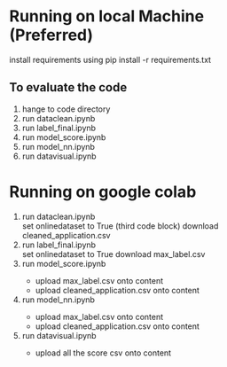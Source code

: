 <h1> Running on local Machine (Preferred) </h1>
install requirements using 
pip install -r requirements.txt
<h2>To evaluate the code</h2>
<ol>
  <li> hange to code directory </li>
  <li>run dataclean.ipynb</li>
  <li>run label_final.ipynb</li>
  <li>run model_score.ipynb</li>
  <li>run model_nn.ipynb</li>
  <li>run datavisual.ipynb</li>
</ol>
<h1> Running on google colab </h1>
<ol>
  <li>run dataclean.ipynb</li>
  set onlinedataset to True (third code block)
  download cleaned_application.csv
  <li>run label_final.ipynb</li>
  set onlinedataset to True
  download max_label.csv
  <li>run model_score.ipynb</li>
  <ul>
  <li>upload max_label.csv onto content</li>
  <li>upload cleaned_application.csv onto content</li>
  </ul>
  <li>run model_nn.ipynb</li>
  <ul>
  <li>upload max_label.csv onto content</li>
  <li>upload cleaned_application.csv onto content</li>
  </ul>
  <li>run datavisual.ipynb</li>
  <ul>
  <li>upload all the score csv onto content</li>
  </ul>
</ol>
